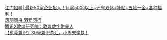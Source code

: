   
[江门招聘| 最新50家企业招人！月薪5000以上~还有双休+补贴+五险一金+各种福利！](http://www.dianyue.me/archives/072/y1ktd7m1eyd0rocc/)  
[风羽同舟 羽爱同行](http://www.dianyue.me/archives/099/ndsyqm57805f63ik/)  
[腾讯X敦煌研究院：敦煌数字供养人](http://www.dianyue.me/archives/789/kmd7wopvgtk8rmua/)  
[【东莞兼职】30号兼职总汇，小周末愉快！](http://www.dianyue.me/archives/884/kmd7wopvgtk8rmua/)